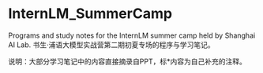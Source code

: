 # InternLM_SummerCamp
Programs and study notes for the InternLM summer camp held by Shanghai AI Lab.
书生·浦语大模型实战营第二期初夏专场的程序与学习笔记。

说明：大部分学习笔记中的内容直接摘录自PPT，标*内容为自己补充的注释。
